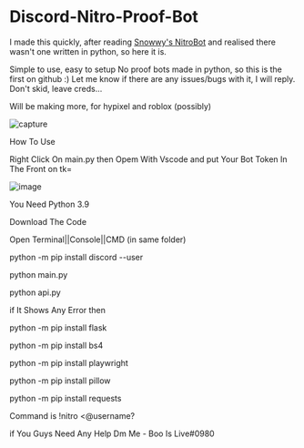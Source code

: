 # Discord-Nitro-Proof-Bot

I made this quickly, after reading <a href="https://github.com/Snowwy1337/Discord-Nitro-Proof-Bot">Snowwy's NitroBot</a> and realised there wasn't one written in python, so here it is.



Simple to use, easy to setup
No proof bots made in python, so this is the first on github :)
Let me know if there are any issues/bugs with it, I will reply. Don't skid, leave creds...

Will be making more, for hypixel and roblox (possibly)

![capture](https://user-images.githubusercontent.com/118915559/203586598-c3442ffd-8d59-4c2d-8201-e8efa8ed7dfa.png)








How To Use

Right Click On main.py then Opem With Vscode and put Your Bot Token In The Front on tk=

![image](https://user-images.githubusercontent.com/118915559/203588860-8b736c96-8fd2-443c-b37b-517112e6fcf0.png)




You Need Python 3.9

Download The Code

Open Terminal||Console||CMD (in same folder)

python -m pip install discord --user

python main.py

python api.py

if It Shows Any Error then 


python -m pip install flask

python -m pip install bs4

python -m pip install playwright

python -m pip install pillow

python -m pip install requests




Command is !nitro <@username? <message>

  if You Guys Need Any Help Dm Me - Boo Is Live#0980
